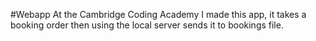 #Webapp
At the Cambridge Coding Academy I made this app, it takes a booking order then using the local server sends it to bookings file.